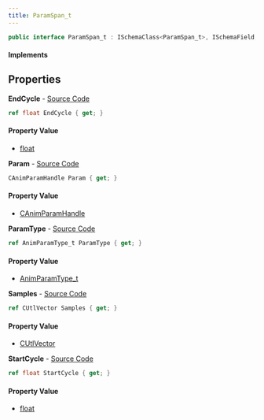 ```yaml
---
title: ParamSpan_t
---
```


```csharp
public interface ParamSpan_t : ISchemaClass<ParamSpan_t>, ISchemaField, ISchemaClass, INativeHandle
```

#### Implements

## Properties

**EndCycle** - [Source Code](https://github.com/swiftly-solution/swiftlys2/blob/master/managed/src/SwiftlyS2.Generated/Schemas/Interfaces/ParamSpan_t.cs#L25)

```csharp
ref float EndCycle { get; }
```

#### Property Value

- [float](https://learn.microsoft.com/dotnet/api/system.single)

**Param** - [Source Code](https://github.com/swiftly-solution/swiftlys2/blob/master/managed/src/SwiftlyS2.Generated/Schemas/Interfaces/ParamSpan_t.cs#L19)

```csharp
CAnimParamHandle Param { get; }
```

#### Property Value

- [CAnimParamHandle](/docs/api/shared/schemadefinitions/canimparamhandle)

**ParamType** - [Source Code](https://github.com/swiftly-solution/swiftlys2/blob/master/managed/src/SwiftlyS2.Generated/Schemas/Interfaces/ParamSpan_t.cs#L21)

```csharp
ref AnimParamType_t ParamType { get; }
```

#### Property Value

- [AnimParamType_t](/docs/api/shared/schemadefinitions/animparamtype_t)

**Samples** - [Source Code](https://github.com/swiftly-solution/swiftlys2/blob/master/managed/src/SwiftlyS2.Generated/Schemas/Interfaces/ParamSpan_t.cs#L17)

```csharp
ref CUtlVector Samples { get; }
```

#### Property Value

- [CUtlVector](/docs/api/shared/natives/cutlvector)

**StartCycle** - [Source Code](https://github.com/swiftly-solution/swiftlys2/blob/master/managed/src/SwiftlyS2.Generated/Schemas/Interfaces/ParamSpan_t.cs#L23)

```csharp
ref float StartCycle { get; }
```

#### Property Value

- [float](https://learn.microsoft.com/dotnet/api/system.single)

